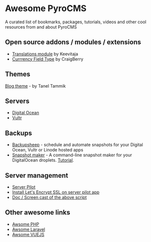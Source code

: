 # Awesome PyroCMS
A curated list of bookmarks, packages, tutorials, videos and other cool resources from and about PyroCMS

## Open source addons / modules / extensions
* [Translations module](https://github.com/keevitaja/translations-module) by Keevitaja
* [Currrency Field Type](https://github.com/redtallyau/currency-field_type) by CraigBerry

## Themes
[Blog theme](https://keevitaja.com/posts/a-slick-personal-blog-theme-for-pyrocms) - by Tanel Tammik

## Servers
* [Digital Ocean](https://www.digitalocean.com/)
* [Vultr](https://www.vultr.com/)

## Backups
* [Backupsheep](https://backupsheep.com) - schedule and automate snapshots for your Digital Ocean, Vultr or Linode hosted apps
* [Snapshot maker](http://dosnapshot.merqlove.ru/) - A command-line snapshot maker for your DigitalOcean droplets. [Tutorial](https://longren.io/automate-making-snapshots-of-your-digitalocean-droplets/).

## Server management
* [Server Pilot](https://serverpilot.io/)
* [Install Let's Encrypt SSL on server pilot app](https://github.com/lesaff/serverpilot-letsencrypt) 
* [Doc / Screen cast of the above script](https://sridhar.blog/install-ssl-certificate-serverpilot-managed-hosting-account/)

## Other awesome links
* [Awsome PHP](https://github.com/ziadoz/awesome-php)  
* [Awsome Laravel](https://github.com/chiraggude/awesome-laravel)  
* [Awsome VUEJS](https://github.com/vuejs/awesome-vue)  
